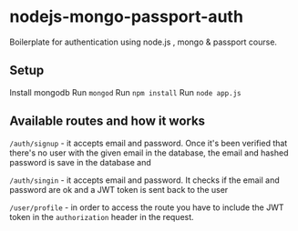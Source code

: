 # nodejs-mongo-passport-auth

Boilerplate for authentication using node.js , mongo & passport course.

## Setup

Install mongodb
Run `mongod`
Run `npm install`
Run `node app.js`

## Available routes and how it works

`/auth/signup` - it accepts email and password. Once it's been verified that there's no user with the given email in the database, the email and hashed password is save in the database and

`/auth/singin` - it accepts email and password. It checks if the email and password are ok and a JWT token is sent back to the user

`/user/profile` - in order to access the route you have to include the JWT token in the `authorization` header in the request.
